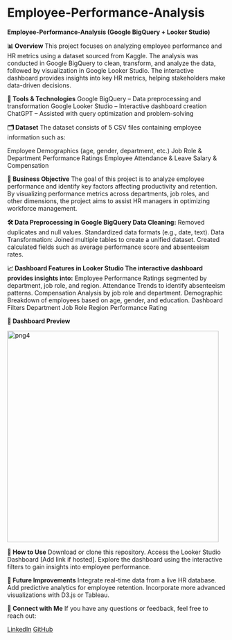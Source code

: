 # Employee-Performance-Analysis
**Employee-Performance-Analysis (Google BigQuery + Looker Studio)**

**📊 Overview**
This project focuses on analyzing employee performance and HR metrics using a dataset sourced from Kaggle. The analysis was conducted in Google BigQuery to clean, transform, and analyze the data, followed by visualization in Google Looker Studio. The interactive dashboard provides insights into key HR metrics, helping stakeholders make data-driven decisions.

**🧰 Tools & Technologies**
Google BigQuery – Data preprocessing and transformation
Google Looker Studio – Interactive dashboard creation
ChatGPT – Assisted with query optimization and problem-solving

**🗂️ Dataset**
The dataset consists of 5 CSV files containing employee information such as:

Employee Demographics (age, gender, department, etc.)
Job Role & Department
Performance Ratings
Employee Attendance & Leave
Salary & Compensation

**💼 Business Objective**
The goal of this project is to analyze employee performance and identify key factors affecting productivity and retention. By visualizing performance metrics across departments, job roles, and other dimensions, the project aims to assist HR managers in optimizing workforce management.


**🛠️ Data Preprocessing in Google BigQuery
Data Cleaning:**
Removed duplicates and null values.
Standardized data formats (e.g., date, text).
Data Transformation:
Joined multiple tables to create a unified dataset.
Created calculated fields such as average performance score and absenteeism rates.


**📈 Dashboard Features in Looker Studio
The interactive dashboard provides insights into:**
Employee Performance Ratings segmented by department, job role, and region.
Attendance Trends to identify absenteeism patterns.
Compensation Analysis by job role and department.
Demographic Breakdown of employees based on age, gender, and education.
Dashboard Filters
Department
Job Role
Region
Performance Rating


**📸 Dashboard Preview**

<img width="488" alt="png4" src="https://github.com/user-attachments/assets/68d9e7aa-ef36-461a-b137-2bdac20ef1ab">

**🚀 How to Use**
Download or clone this repository.
Access the Looker Studio Dashboard [Add link if hosted].
Explore the dashboard using the interactive filters to gain insights into employee performance.

**📄 Future Improvements**
Integrate real-time data from a live HR database.
Add predictive analytics for employee retention.
Incorporate more advanced visualizations with D3.js or Tableau.

**🤝 Connect with Me**
If you have any questions or feedback, feel free to reach out:

[LinkedIn]([url(https://www.linkedin.com/in/aishanazeer96/)])
[GitHub]([url(https://github.com/aishanazeer96)])






